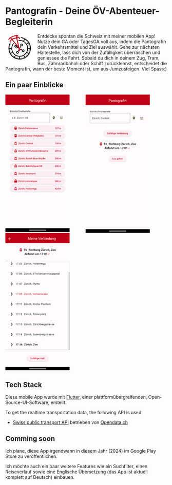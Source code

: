 # Pantografin - Deine ÖV-Abenteuer-Begleiterin

<img align="left" width="90" height="90" src="assets/pantografin_logo.png" style="margin-right:10px;">

Entdecke spontan die Schweiz mit meiner mobilen App! Nutze dein GA oder TagesGA voll aus, indem die Pantografin dein Verkehrsmittel und Ziel auswählt. Gehe zur nächsten Haltestelle, lass dich von der Zufälligkeit überraschen und geniessee die Fahrt. Sobald du dich in deinem Zug, Tram, Bus, Zahnradbähnli oder Schiff zurücklehnst, entscheidet die Pantografin, wann der beste Moment ist, um aus-/umzusteigen. Viel Spass:)

## Ein paar Einblicke

<img align="left" width="200" src="assets/screenshot_1.png" style="margin-right:50px;">

<img align="left" width="200" src="assets/screenshot_2.png" style="margin-right:50px;">

<img width="200" src="assets/screenshot_3.png" style="margin-right:10px;">


## Tech Stack

Diese mobile App wurde mit [Flutter](https://flutter.dev/), einer plattformübergreifenden, Open-Source-UI-Software, erstellt.

To get the realtime transportation data, the following API is used:

* [Swiss public transport API](http://transport.opendata.ch/) betrieben von [Opendata.ch](https://opendata.ch/)

## Comming soon

Ich plane, diese App irgendwann in diesem Jahr (2024) im Google Play Store zu veröffentlichen.

Ich möchte auch ein paar weitere Features wie ein Suchfilter, einen Reiseverlauf sowie eine Englische Übersetzung (das App ist aktuell komplett auf Deutsch) einbauen.
